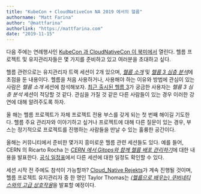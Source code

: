 ```yaml
---
title: "KubeCon + CloudNativeCon NA 2019 에서의 헬름"
authorname: "Matt Farina"
author: "@mattfarina"
authorlink: "https://mattfarina.com"
date: "2019-11-15"
---
```


다음 주에는 연례행사인 [KubeCon 과 CloudNativeCon 이 북미에서](https://events19.linuxfoundation.org/events/kubecon-cloudnativecon-north-america-2019/) 열린다.
헬름 프로젝트 및 유지관리자들은 몇 가지를 준비하고 있고 여러분을 초대하고 싶다.

헬름 관련으로는 유지관리자 트랙 세션이 2개 있으며, [_헬름 소개_](https://sched.co/UajI) 및 [_헬름 3 심층 분석_](https://sched.co/Uagg)에 초점을 둔 내용이다.
헬름을 처음 사용하거나, 사용해야 하는 이유와 방법에 관심이 있는 사람은 _헬름 소개_ 세션에 참석해보자.
[최근 출시된 헬름 3](https://helm.sh/blog/helm-3-released/)가 궁금한 사용자는 _헬름 3 심층 분석_ 세션이 적당할 것 같다.
관심을 가질 것 같은 다른 사람들이 있는 경우 이러한 강연에 대해 알려주도록 하자.

올 해는 헬름 프로젝트가 자체 프로젝트 전용 부스를 갖게 되는 첫 번째 해이길 기도한다.
헬름 주요 관리자와 이야기하고 싶거나 프로젝트에 대해 다른 질문이 있는 경우,
부스는 정기적으로 프로젝트를 진행하는 사람들을 만날 수 있는 훌륭한 공간이다.

올해는 커뮤니티에서 준비한 몇가지 흥미로운 헬름 관련 세션들도 있다.
예를 들어, CERN 의 Ricarto Rocha 는 [_CERN 에서 Gitops와 함께 헬름 배포 관리하기_](https://sched.co/UabD)에 대한 내용을 발표한다.
[공식 일정표](https://events19.linuxfoundation.org/events/kubecon-cloudnativecon-north-america-2019/schedule/)에서
다른 세션에 대한 일정도 확인할 수 있다.

세션 시작 전 주에도 참석이 가능할까?
[Cloud_Native Rejekts](https://cloud-native.rejekts.io/)가 계속 진행될 것이며,
헬름 프로젝트 유지관리자 중 한 명인 Taylor Thomas는 [_(헬름으로 배우는) 쿠버네티스와의 고급 상호작용_](https://cfp.cloud-native.rejekts.io/cloud-native-rejekts-na-2019/talk/SQ9DWX/)을 발표할 예정이다.
